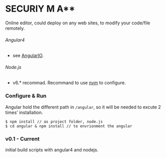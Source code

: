 # SECURIY M A**
Online editor, could deploy on any web sites, to modify your code/file remotely.

###### Angular4
- see [AngularIO](https://angular.io/guide/quickstart).

###### Node.js
- v6.* recommad. Recommand to use [nvm](https://github.com/creationix/nvm) to configure.

### Configure & Run
Angular hold the different path in `/angular`, so it will be needed to excute 2 times' installation.
````
$ npm install // as project folder, node.js
$ cd angular & npm install // to envrionment the angular
````

### v0.1 - Current
initial build scripts with angular4 and nodejs.
